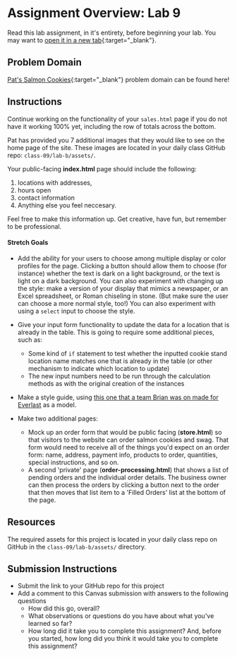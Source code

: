 # Assignment Overview: Lab 9

Read this lab assignment, in it's entirety, before beginning your lab. You may want to [open it in a new tab](https://codefellows.github.io/code-201-guide/curriculum/class-09/lab-b/){:target="_blank"}.

## Problem Domain
[Pat's Salmon Cookies](https://codefellows.github.io/code-201-guide/curriculum/class-06/lab/){:target="_blank"} problem domain can be found here!
## Instructions

Continue working on the functionality of your `sales.html` page if you do not have it working 100% yet, including the row of totals across the bottom.

Pat has provided you 7 additional images that they would like to see on the home page of the site. These images are located in your daily class GitHub repo: `class-09/lab-b/assets/`.

Your public-facing **index.html** page should include the following:
  1. locations with addresses, 
  2. hours open
  3. contact information
  4. Anything else you feel neccesary.

Feel free to make this information up. Get creative, have fun, but remember to be professional. 

#### Stretch Goals

- Add the ability for your users to choose among multiple display or color profiles for the page. Clicking a button should allow them to choose (for instance) whether the text is dark on a light background, or the text is light on a dark background. You can also experiment with changing up the style: make a version of your display that mimics a newspaper, or an Excel spreadsheet, or Roman chiseling in stone. (But make sure the user can choose a more normal style, too!) You can also experiment with using a `select` input to choose the style.

- Give your input form functionality to update the data for a location that is already in the table. This is going to require some additional pieces, such as:
	- Some kind of `if` statement to test whether the inputted cookie stand location name matches one that is already in the table (or other mechanism to indicate which location to update)
	- The new input numbers need to be run through the calculation methods as with the original creation of the instances

- Make a style guide, using [this one that a team Brian was on made for Everlast](http://everlast.com/style-guide) as a model.

- Make two additional pages:
	- Mock up an order form that would be public facing (**store.html**) so that visitors to the website can order salmon cookies and swag. That form would need to receive all of the things you'd expect on an order form: name, address, payment info, products to order, quantities, special instructions, and so on.
	- A second 'private' page (**order-processing.html**) that shows a list of pending orders and the individual order details. The business owner can then process the orders by clicking a button next to the order that then moves that list item to a 'Filled Orders' list at the bottom of the page.


## Resources
The required assets for this project is located in your daily class repo on GitHub in the `class-09/lab-b/assets/` directory.

## Submission Instructions

- Submit the link to your GitHub repo for this project
- Add a comment to this Canvas submission with answers to the following questions
  - How did this go, overall?
  - What observations or questions do you have about what you've learned so far?
  - How long did it take you to complete this assignment? And, before you started, how long did you think it would take you to complete this assignment?


